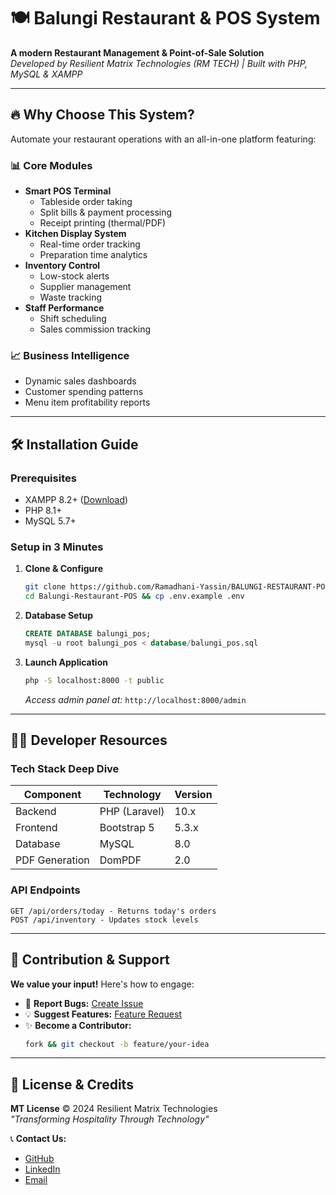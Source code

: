 
# 🍽️ Balungi Restaurant & POS System  

**A modern Restaurant Management & Point-of-Sale Solution**  
*Developed by Resilient Matrix Technologies (RM TECH) | Built with PHP, MySQL & XAMPP*

---

## 🔥 Why Choose This System?  
Automate your restaurant operations with an all-in-one platform featuring:  

### 📊 **Core Modules**  
- **Smart POS Terminal**  
  - Tableside order taking  
  - Split bills & payment processing  
  - Receipt printing (thermal/PDF)  
- **Kitchen Display System**  
  - Real-time order tracking  
  - Preparation time analytics  
- **Inventory Control**  
  - Low-stock alerts  
  - Supplier management  
  - Waste tracking  
- **Staff Performance**  
  - Shift scheduling  
  - Sales commission tracking  

### 📈 **Business Intelligence**  
- Dynamic sales dashboards  
- Customer spending patterns  
- Menu item profitability reports  

---

## 🛠️ Installation Guide  

### **Prerequisites**  
- XAMPP 8.2+ ([Download](https://www.apachefriends.org))  
- PHP 8.1+  
- MySQL 5.7+  

### **Setup in 3 Minutes**  
1. **Clone & Configure**  
   ```bash
   git clone https://github.com/Ramadhani-Yassin/BALUNGI-RESTAURANT-POS.git
   cd Balungi-Restaurant-POS && cp .env.example .env
   ```

2. **Database Setup**  
   ```sql
   CREATE DATABASE balungi_pos;
   mysql -u root balungi_pos < database/balungi_pos.sql
   ```

3. **Launch Application**  
   ```bash
   php -S localhost:8000 -t public
   ```
   *Access admin panel at:* `http://localhost:8000/admin`  


---

## 🧑‍💻 Developer Resources  

### **Tech Stack Deep Dive**  
| Component       | Technology           | Version  |
|-----------------|----------------------|----------|
| Backend         | PHP (Laravel)        | 10.x     |
| Frontend        | Bootstrap 5          | 5.3.x    |
| Database        | MySQL                | 8.0      |
| PDF Generation  | DomPDF               | 2.0      |

### **API Endpoints**  
```http
GET /api/orders/today - Returns today's orders
POST /api/inventory - Updates stock levels
```

---

## 🤝 Contribution & Support  

**We value your input!** Here's how to engage:  

- 🐞 **Report Bugs:** [Create Issue](https://github.com/RM-TECH/Balungi-Restaurant-POS/issues)  
- 💡 **Suggest Features:** [Feature Request](https://github.com/RM-TECH/Balungi-Restaurant-POS/discussions)  
- ✨ **Become a Contributor:**  
  ```bash
  fork && git checkout -b feature/your-idea
  ```

---

## 📜 License & Credits  

**MT License** © 2024 Resilient Matrix Technologies  
*"Transforming Hospitality Through Technology"*  

📞 **Contact Us:**  
- [GitHub](https://github.com/Ramadhani-Yassin)  
- [LinkedIn](https://www.linkedin.com/in/ramadhani-yassin-ramadhani/)
- [Email](mailto:yasynramah@gmail.com)  

```
